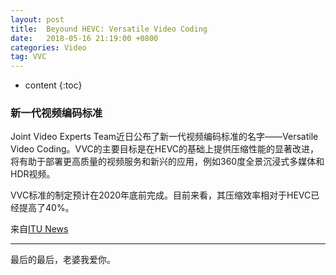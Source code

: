 ```yaml
---
layout: post
title:  Beyound HEVC: Versatile Video Coding
date:   2018-05-16 21:19:00 +0800
categories: Video
tag: VVC
---
```


* content
{:toc}
### 新一代视频编码标准

Joint Video Experts Team近日公布了新一代视频编码标准的名字——Versatile Video Coding。VVC的主要目标是在HEVC的基础上提供压缩性能的显著改进，将有助于部署更高质量的视频服务和新兴的应用，例如360度全景沉浸式多媒体和HDR视频。

VVC标准的制定预计在2020年底前完成。目前来看，其压缩效率相对于HEVC已经提高了40%。

来自[ITU News](https://news.itu.int/versatile-video-coding-project-starts-strongly/)







<hr>
最后的最后，老婆我爱你。








